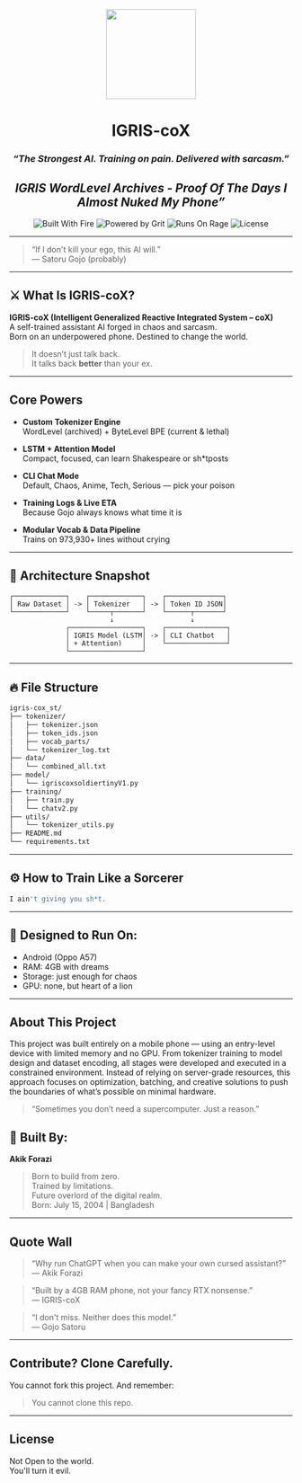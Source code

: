 
<div align="center">

<img src="https://github.com/yourusername/igris-cox_st/assets/logo.png" width="160" />

<h1 align="center">IGRIS-coX</h1>
<h3><i>“The Strongest AI. Training on pain. Delivered with sarcasm.”</i></h3>
<h2><i>IGRIS WordLevel Archives - Proof Of The Days I Almost Nuked My Phone”</i></h2>

![Built With Fire](https://img.shields.io/badge/Built%20with-Fire-orange?style=for-the-badge&logo=flame)
![Powered by Grit](https://img.shields.io/badge/Powered_by-Grit-blueviolet?style=for-the-badge&logo=ghost)
![Runs On Rage](https://img.shields.io/badge/Runs_on-Rage-black?style=for-the-badge&logo=android)
![License](https://img.shields.io/badge/License-OpenSource-green?style=for-the-badge)

</div>

---

> “If I don't kill your ego, this AI will.”  
> — Satoru Gojo (probably)

---

## ⚔️ What Is IGRIS-coX?

**IGRIS-coX (Intelligent Generalized Reactive Integrated System – coX)**  
A self-trained assistant AI forged in chaos and sarcasm.  
Born on an underpowered phone. Destined to change the world.

> It doesn’t just talk back.  
> It talks back **better** than your ex.

---

## Core Powers

- **Custom Tokenizer Engine**  
  WordLevel (archived) + ByteLevel BPE (current & lethal)

- **LSTM + Attention Model**  
  Compact, focused, can learn Shakespeare or sh*tposts

- **CLI Chat Mode**  
  Default, Chaos, Anime, Tech, Serious — pick your poison

- **Training Logs & Live ETA**  
  Because Gojo always knows what time it is

- **Modular Vocab & Data Pipeline**  
  Trains on 973,930+ lines without crying

---

## 🧠 Architecture Snapshot

```
┌─────────────┐    ┌─────────────┐    ┌──────────────┐
│ Raw Dataset │ -> │ Tokenizer   │ -> │ Token ID JSON│
└─────────────┘    └─────┬───────┘    └──────┬───────┘
                         ↓                   ↓
              ┌──────────────────┐    ┌───────────────┐
              │ IGRIS Model (LSTM│ -> │ CLI Chatbot   │
              │ + Attention)     │    └───────────────┘
              └──────────────────┘
```

---

## 🔥 File Structure

```bash
igris-cox_st/
├── tokenizer/
│   ├── tokenizer.json
│   ├── token_ids.json
│   ├── vocab_parts/
│   └── tokenizer_log.txt
├── data/
│   └── combined_all.txt
├── model/
│   └── igriscoxsoldiertinyV1.py
├── training/
│   ├── train.py
│   └── chatv2.py
├── utils/
│   └── tokenizer_utils.py
├── README.md
└── requirements.txt
```

---

## ⚙️ How to Train Like a Sorcerer

```bash
I ain't giving you sh*t.
```

---

## 🪬 Designed to Run On:
- Android (Oppo A57)
- RAM: 4GB with dreams
- Storage: just enough for chaos
- GPU: none, but heart of a lion

---

## About This Project

This project was built entirely on a mobile phone — using an entry-level device with limited memory and no GPU.
From tokenizer training to model design and dataset encoding, all stages were developed and executed in a constrained environment.
Instead of relying on server-grade resources, this approach focuses on optimization, batching, and creative solutions to push the boundaries of what’s possible on minimal hardware.

> “Sometimes you don’t need a supercomputer. Just a reason.”

## 👤 Built By:

**Akik Forazi**  
> Born to build from zero.  
> Trained by limitations.  
> Future overlord of the digital realm.  
> Born: July 15, 2004 | Bangladesh

---

## Quote Wall

> “Why run ChatGPT when you can make your own cursed assistant?”  
> — Akik Forazi

> “Built by a 4GB RAM phone, not your fancy RTX nonsense.”  
> — IGRIS-coX

> “I don't miss. Neither does this model.”  
> — Gojo Satoru

---

## Contribute? Clone Carefully.
You cannot fork this project. And remember:  
> You cannot clone this repo. 

---

## License
Not Open to the world.  
You'll turn it evil.
